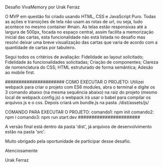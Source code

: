 Desafio VivaMemory por Urak Ferraz

O MVP em questão foi criado usando HTML, CSS e JavaScript Puro. Todas as ações e transições de tela não usam as rotas de url, ou seja, tudo acontece no mesmo container #main.
As telas estão responsivas até a largura de 500px, focada no espaço central, assim facilita a memorização inicial das cartas, esta funcionalidade não está listada no desafio mas resolvi deixar uma breve visualização das cartas que varia de acordo com a quantidade de cartas por tabuleiro.

Segui todos os critérios de avaliação:
Fidelidade ao layout solicitado;
Fidelidade às funcionalidades solicitadas;
Criação de componentes;
Clareza de nomenclatura do CSS;
HTML estruturado de forma semântica;
Adesão ao mobile first.



######################
COMO EXECUTAR O PROJETO:
Utilizei webpack para criar o projeto com ES6 modules, abra o terminal e digite os 3 comando abaixo (na mesma sequência abaixo) na raiz do projeto (mesmo local de webpack.config.js) o webpack irá usar o babel para compilar os arquivos js e o css. Depois criará um bundle.js na pasta ./dist/assets/js/

COMANDO PARA EXECUTAR O PROJETO:
comando1: npm init
comando2: npm i
comando3: npm run start:dev
#######################

A versão final está dentro da pasta 'dist',
já arquivos de desenvolvimento estão na pasta 'src'.


Muito obrigado pela oportunidade de participar desse desafio.

Atenciosamente

Urak Ferraz
